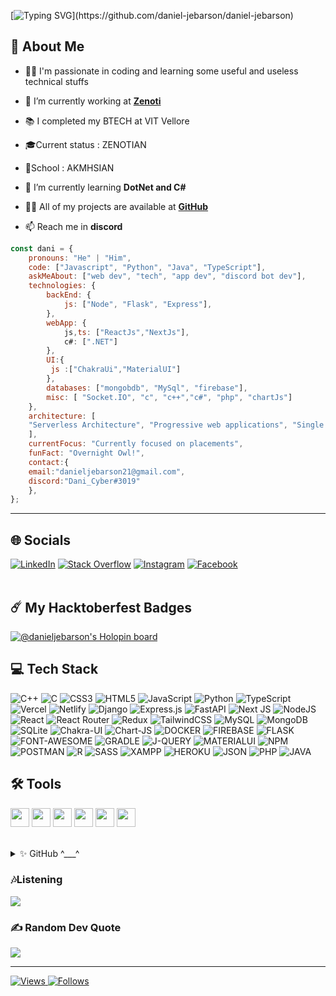 [![Typing SVG](https://readme-typing-svg.herokuapp.com?font=roboto&color=%23F7C51D&size=18&vCenter=true&height=16&lines=Hi+there+%2CI'm+Daniel+Jebarson;I+learn+technical+stuffs.;You+can+c%C3%B8ntact+me+in+discord.;Hi+there%2C+You+can+call+me+Dani.;I'm+a+software+developer.;Hi+there%2C+I'm+working+at+Zenoti+Hyderabad;Hi+there%2C+I+play+music+stuffs.)](https://github.com/daniel-jebarson/daniel-jebarson)

## 💫 About Me 

-  👨‍💻 I'm passionate in coding and learning some useful and useless technical stuffs

-  🔭 I’m currently working at  **[Zenoti](https://www.zenoti.com/)**

- 📚 I completed my BTECH at VIT Vellore

- 🎓Current status : ZENOTIAN

- 🏫School : AKMHSIAN

- 🌱 I’m currently learning **DotNet and C#**

- 👨‍💻 All of my projects are available at **[GitHub](https://github.com/daniel-jebarson)**

- 📫 Reach me in **discord**

```javascript
const dani = {
    pronouns: "He" | "Him",
    code: ["Javascript", "Python", "Java", "TypeScript"],
    askMeAbout: ["web dev", "tech", "app dev", "discord bot dev"],
    technologies: {
        backEnd: {
            js: ["Node", "Flask", "Express"],
        },
        webApp: {
            js,ts: ["ReactJs","NextJs"],
            c#: [".NET"]
        },
        UI:{
         js :["ChakraUi","MaterialUI"]
        },
        databases: ["mongobdb", "MySql", "firebase"],
        misc: [ "Socket.IO", "c", "c++","c#", "php", "chartJs"]
    },
    architecture: [
    "Serverless Architecture", "Progressive web applications", "Single page applications"
    ],
    currentFocus: "Currently focused on placements",
    funFact: "Overnight Owl!",
    contact:{
    email:"danieljebarson21@gmail.com",
    discord:"Dani_Cyber#3019"
    },
};
```
---
## 🌐 Socials

[![LinkedIn](https://img.shields.io/badge/LinkedIn-%230077B5.svg?logo=linkedin&logoColor=white)](https://www.linkedin.com/in/daniel-jebarson-k-a727a822a/) [![Stack Overflow](https://img.shields.io/badge/-Stackoverflow-FE7A16?logo=stack-overflow&logoColor=white)](https://stackoverflow.com/users/17009742/daniel-jebarson-k) [![Instagram](https://img.shields.io/badge/Instagram-E4405F.svg?logo=instagram&logoColor=white)](https://www.instagram.com/daniel_diago2003/) [![Facebook](https://img.shields.io/badge/Facebook-1877F2.svg?logo=facebook&logoColor=white)](https://www.facebook.com/daniel.jebarson.9)  
<br>

## ☄️ My Hacktoberfest Badges

[![@danieljebarson's Holopin board](https://holopin.me/danieljebarson)](https://holopin.io/@danieljebarson)
<br>

## 💻 Tech Stack
![C++](https://img.shields.io/badge/c++-%2300599C.svg?style=for-the-badge&logo=c%2B%2B&logoColor=white) ![C](https://img.shields.io/badge/c-%2300599C.svg?style=for-the-badge&logo=c&logoColor=white) ![CSS3](https://img.shields.io/badge/css3-%231572B6.svg?style=for-the-badge&logo=css3&logoColor=white) ![HTML5](https://img.shields.io/badge/html5-%23E34F26.svg?style=for-the-badge&logo=html5&logoColor=white) ![JavaScript](https://img.shields.io/badge/javascript-%23323330.svg?style=for-the-badge&logo=javascript&logoColor=%23F7DF1E) ![Python](https://img.shields.io/badge/python-3670A0?style=for-the-badge&logo=python&logoColor=ffdd54) ![TypeScript](https://img.shields.io/badge/typescript-%23007ACC.svg?style=for-the-badge&logo=typescript&logoColor=white) ![Vercel](https://img.shields.io/badge/vercel-%23000000.svg?style=for-the-badge&logo=vercel&logoColor=white) ![Netlify](https://img.shields.io/badge/netlify-%23000000.svg?style=for-the-badge&logo=netlify&logoColor=#00C7B7) ![Django](https://img.shields.io/badge/django-%23092E20.svg?style=for-the-badge&logo=django&logoColor=white) ![Express.js](https://img.shields.io/badge/express.js-%23404d59.svg?style=for-the-badge&logo=express&logoColor=%2361DAFB) ![FastAPI](https://img.shields.io/badge/FastAPI-005571?style=for-the-badge&logo=fastapi) ![Next JS](https://img.shields.io/badge/Next-black?style=for-the-badge&logo=next.js&logoColor=white) ![NodeJS](https://img.shields.io/badge/node.js-6DA55F?style=for-the-badge&logo=node.js&logoColor=white) ![React](https://img.shields.io/badge/react-%2320232a.svg?style=for-the-badge&logo=react&logoColor=%2361DAFB) ![React Router](https://img.shields.io/badge/React_Router-CA4245?style=for-the-badge&logo=react-router&logoColor=white) ![Redux](https://img.shields.io/badge/redux-%23593d88.svg?style=for-the-badge&logo=redux&logoColor=white) ![TailwindCSS](https://img.shields.io/badge/tailwindcss-%2338B2AC.svg?style=for-the-badge&logo=tailwind-css&logoColor=white) ![MySQL](https://img.shields.io/badge/mysql-%2300f.svg?style=for-the-badge&logo=mysql&logoColor=white) ![MongoDB](https://img.shields.io/badge/MongoDB-%234ea94b.svg?style=for-the-badge&logo=mongodb&logoColor=white) ![SQLite](https://img.shields.io/badge/sqlite-%2307405e.svg?style=for-the-badge&logo=sqlite&logoColor=white) ![Chakra-UI](https://img.shields.io/badge/Chakra--UI-319795?style=for-the-badge&logo=chakra-ui&logoColor=white) ![Chart-JS](https://img.shields.io/badge/Chart.js-FF6384?style=for-the-badge&logo=chartdotjs&logoColor=white) ![DOCKER](https://img.shields.io/badge/Docker-2CA5E0?style=for-the-badge&logo=docker&logoColor=white) ![FIREBASE](https://img.shields.io/badge/firebase-ffca28?style=for-the-badge&logo=firebase&logoColor=black) ![FLASK](https://img.shields.io/badge/Flask-000000?style=for-the-badge&logo=flask&logoColor=white) ![FONT-AWESOME](https://img.shields.io/badge/Font_Awesome-339AF0?style=for-the-badge&logo=fontawesome&logoColor=white) ![GRADLE](https://img.shields.io/badge/gradle-02303A?style=for-the-badge&logo=gradle&logoColor=white) ![J-QUERY](https://img.shields.io/badge/jQuery-0769AD?style=for-the-badge&logo=jquery&logoColor=white) ![MATERIALUI](https://img.shields.io/badge/Material%20UI-007FFF?style=for-the-badge&logo=mui&logoColor=white) ![NPM](	https://img.shields.io/badge/npm-CB3837?style=for-the-badge&logo=npm&logoColor=white) ![POSTMAN]( https://img.shields.io/badge/Postman-FF6C37?style=for-the-badge&logo=Postman&logoColor=white) ![R](https://img.shields.io/badge/R-276DC3?style=for-the-badge&logo=r&logoColor=white) ![SASS](https://img.shields.io/badge/Sass-CC6699?style=for-the-badge&logo=sass&logoColor=white) ![XAMPP](https://img.shields.io/badge/Xampp-F37623?style=for-the-badge&logo=xampp&logoColor=white) ![HEROKU](https://img.shields.io/badge/Heroku-430098?style=for-the-badge&logo=heroku&logoColor=white) ![JSON](https://img.shields.io/badge/json-5E5C5C?style=for-the-badge&logo=json&logoColor=white) ![PHP](https://img.shields.io/badge/PHP-777BB4?style=for-the-badge&logo=php&logoColor=white) ![JAVA](https://img.shields.io/badge/Java-ED8B00?style=for-the-badge&logo=java&logoColor=white)
<br>

 ## 🛠️ Tools
 
<code><img height="30" src="https://img.icons8.com/color/48/000000/android-studio"></code>
<code><img height="30" src="https://img.icons8.com/color/48/000000/visual-studio"></code>
<code><img height="30" src="https://upload.wikimedia.org/wikipedia/commons/thumb/9/9a/Visual_Studio_Code_1.35_icon.svg/113px-Visual_Studio_Code_1.35_icon.svg.png"></code>
<code><img height="30" src="https://upload.wikimedia.org/wikipedia/commons/b/b2/Repl.it_logo.svg"></code>
<code><img height="30" src="https://a.fsdn.com/allura/p/orwelldevcpp/icon?1480458710?&w=90"></code>
<code><img height="30" src="https://res.cloudinary.com/canonical/image/fetch/f_auto,q_auto,fl_sanitize,w_60,h_60/https://dashboard.snapcraft.io/site_media/appmedia/2020/04/mysql-workbench.png"></code>
<br><br>

<details>
  <summary>
   ✨ GitHub ^___^
  </summary>

## 📊 GitHub Stats

  <a href="https://github.com/daniel-jebarson/dani/blob/main/README.md"><img alt="Dani Hacker's Github Stats" src="https://github-readme-stats.vercel.app/api?username=daniel-jebarson&show_icons=true&count_private=true&theme=react&hide_border=true&bg_color=0D1117" /></a>
  <a href="https://github.com/daniel-jebarson/dani/blob/main/README.md"><img alt="Daniel-Jebarson's Top Languages" src="https://github-readme-stats.vercel.app/api/top-langs/?username=daniel-jebarson&langs_count=8&count_private=true&layout=compact&theme=react&hide_border=true&bg_color=0D1117" /></a>
  <br>


## 📈 Activity Graph

<a  href="https://github.com/daniel-jebarson/dani/blob/main/README.md">
 <div ><img alt="Daniel Jebarson's Activity Graph" src="https://github-readme-activity-graph.vercel.app/graph?username=daniel-jebarson&theme=react-dark" /></div>
 </a>
 
 ## ✅ Github Contributions
 
 <a  href="https://github.com/daniel-jebarson/dani/blob/main/README.md">
<div align="center"><img alt="streak" src="https://github-readme-streak-stats.herokuapp.com/?user=daniel-jebarson"/></div> </a>
<br>

## 🏆 GitHub Trophies
![](https://github-profile-trophy.vercel.app/?username=daniel-jebarson&theme=monokai&no-frame=true&no-bg=true&margin-w=4)

</details>

### 🎶Listening
![](https://spotify-github-profile.vercel.app/api/view.svg?uid=vo14arm3cgtprq4f30o4ruvky&cover_image=true&theme=novatorem&show_offline=true&background_color=18a04c&interchange=true&bar_color=24429e&bar_color_cover=false)
 
### ✍️ Random Dev Quote
![](https://quotes-github-readme.vercel.app/api?type=horizontal&theme=tokyonight)

---

<p align="left"> 
<a href="https://komarev.com/ghpvc/?username=daniel-jebarson"><img alt="Views" src="https://komarev.com/ghpvc/?username=daniel-jebarson&color=red&label=VIEWS&style=flat-square">
<a href="https://img.shields.io/github/followers/daniel-jebarson.svg?style=social&label=Follow&maxAge=2592000"><img alt="Follows" src="https://img.shields.io/github/followers/daniel-jebarson.svg?style=social&label=Follow">
      </p>
<br/>
